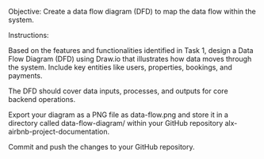 Objective: Create a data flow diagram (DFD) to map the data flow within the system.

Instructions:

Based on the features and functionalities identified in Task 1, design a Data Flow Diagram (DFD) using Draw.io that illustrates how data moves through the system. Include key entities like users, properties, bookings, and payments.

The DFD should cover data inputs, processes, and outputs for core backend operations.

Export your diagram as a PNG file as data-flow.png and store it in a directory called data-flow-diagram/ within your GitHub repository alx-airbnb-project-documentation.

Commit and push the changes to your GitHub repository.